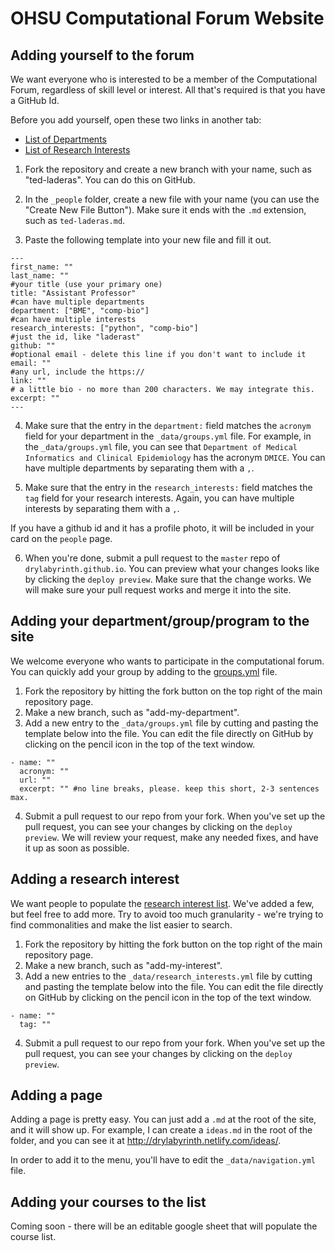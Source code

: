 # OHSU Computational Forum Website

## Adding yourself to the forum

We want everyone who is interested to be a member of the Computational Forum, regardless of skill level or interest. All that's required is that you have a GitHub Id.

Before you add yourself, open these two links in another tab:

- [List of Departments](https://github.com/drylabyrinth/drylabyrinth.github.io/blob/master/_data/groups.yml)  
- [List of Research Interests](https://github.com/drylabyrinth/drylabyrinth.github.io/blob/master/_data/research_interests.yml)

1. Fork the repository and create a new branch with your name, such as "ted-laderas". You can do this on GitHub.

2. In the `_people` folder, create a new file with your name (you can use the "Create New File Button"). Make sure it ends with the `.md` extension, such as `ted-laderas.md`.

3. Paste the following template into your new file and fill it out. 

```
---
first_name: ""      
last_name: ""  
#your title (use your primary one)
title: "Assistant Professor" 
#can have multiple departments
department: ["BME", "comp-bio"]   
#can have multiple interests 
research_interests: ["python", "comp-bio"]  
#just the id, like "laderast"
github: ""
#optional email - delete this line if you don't want to include it
email: ""
#any url, include the https:// 
link: ""   
# a little bio - no more than 200 characters. We may integrate this.
excerpt: "" 
---
```
4. Make sure that the entry in the `department:` field matches the `acronym` field for your department in the `_data/groups.yml` file. For example, in the `_data/groups.yml` file, you can see that `Department of Medical Informatics and Clinical Epidemiology` has the acronym `DMICE`. You can have multiple departments by separating them with a `,`.

5. Make sure that the entry in the `research_interests:` field matches the `tag` field for your research interests. Again, you can have multiple interests by separating them with a `,`.

If you have a github id and it has a profile photo, it will be included in your card on the `people` page. 

6. When you're done, submit a pull request to the `master` repo of `drylabyrinth.github.io`. You can preview what your changes looks like by clicking the `deploy preview`. Make sure that the change works. We will make sure your pull request works and merge it into the site.

## Adding your department/group/program to the site

We welcome everyone who wants to participate in the computational forum. You can quickly add your group by adding to the [groups.yml](https://github.com/drylabyrinth/drylabyrinth.github.io/blob/master/_data/groups.yml) file.

1. Fork the repository by hitting the fork button on the top right of the main repository page.
2. Make a new branch, such as "add-my-department".
3. Add a new entry to the `_data/groups.yml` file by cutting and pasting the template below into the file. You can edit the file directly on GitHub by clicking on the pencil icon in the top of the text window.

```
- name: ""
  acronym: ""
  url: ""
  excerpt: "" #no line breaks, please. keep this short, 2-3 sentences max.
```
4. Submit a pull request to our repo from your fork. When you've set up the pull request, you can see your changes by clicking on the `deploy preview`. We will review your request, make any needed fixes, and have it up as soon as possible.

## Adding a research interest

We want people to populate the [research interest list](https://github.com/drylabyrinth/drylabyrinth.github.io/blob/master/_data/research_interests.yml). We've added a few, but feel free to add more. Try to avoid too much granularity - we're trying to find commonalities and make the list easier to search.

1. Fork the repository by hitting the fork button on the top right of the main repository page.
2. Make a new branch, such as "add-my-interest".
3. Add a new entries to the `_data/research_interests.yml` file by cutting and pasting the template below into the file. You can edit the file directly on GitHub by clicking on the pencil icon in the top of the text window.

```
- name: ""
  tag: ""
```

4. Submit a pull request to our repo from your fork. When you've set up the pull request, you can see your changes by clicking on the `deploy preview`. 

## Adding a page

Adding a page is pretty easy. You can just add a `.md` at the root of the site, and it will show up. For example, I can create a `ideas.md` in the root of the folder, and you can see it at http://drylabyrinth.netlify.com/ideas/.

In order to add it to the menu, you'll have to edit the `_data/navigation.yml` file. 

## Adding your courses to the list

Coming soon - there will be an editable google sheet that will populate the course list.